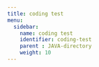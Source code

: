 ```yaml
---
title: coding test
menu:
  sidebar:
    name: coding test
    identifier: coding-test
    parent : JAVA-directory
    weight: 10
---
```

